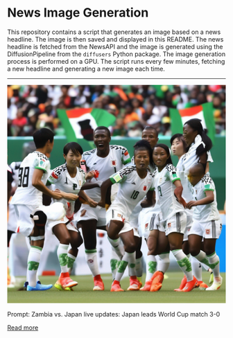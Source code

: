 # News Image Generation
This repository contains a script that generates an image based on a news headline. The image is then saved and displayed in this README.
The news headline is fetched from the NewsAPI and the image is generated using the DiffusionPipeline from the `diffusers` Python package. The image generation process is performed on a GPU.
The script runs every few minutes, fetching a new headline and generating a new image each time.

---

![Generated Image](image.png)

Prompt: Zambia vs. Japan live updates: Japan leads World Cup match 3-0

[Read more](https://www.foxsports.com/stories/soccer/womens-world-cup-2023-top-plays-zambia-japan)